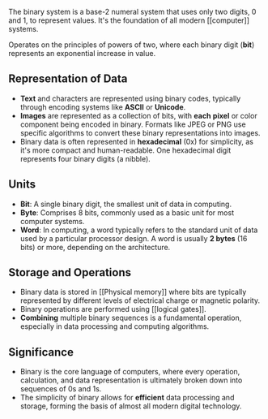 The binary system is a base-2 numeral system that uses only two digits, 0 and 1, to represent values. It's the foundation of all modern [[computer]] systems.

Operates on the principles of powers of two, where each binary digit (**bit**) represents an exponential increase in value.

## Representation of Data

- **Text** and characters are represented using binary codes, typically through encoding systems like **ASCII** or **Unicode**.
- **Images** are represented as a collection of bits, with **each** **pixel** or color component being encoded in binary. Formats like JPEG or PNG use specific algorithms to convert these binary representations into images.
- Binary data is often represented in **hexadecimal** (0x) for simplicity, as it's more compact and human-readable. One hexadecimal digit represents four binary digits (a nibble).

## Units

- **Bit**: A single binary digit, the smallest unit of data in computing.
- **Byte**: Comprises 8 bits, commonly used as a basic unit for most computer systems.
- **Word**: In computing, a word typically refers to the standard unit of data used by a particular processor design. A word is usually **2 bytes** (16 bits) or more, depending on the architecture.

## Storage and Operations

- Binary data is stored in [[Physical memory]] where bits are typically represented by different levels of electrical charge or magnetic polarity.
- Binary operations are performed using [[logical gates]].
- **Combining** multiple binary sequences is a fundamental operation, especially in data processing and computing algorithms.

## Significance

- Binary is the core language of computers, where every operation, calculation, and data representation is ultimately broken down into sequences of 0s and 1s.
- The simplicity of binary allows for **efficient** data processing and storage, forming the basis of almost all modern digital technology.
